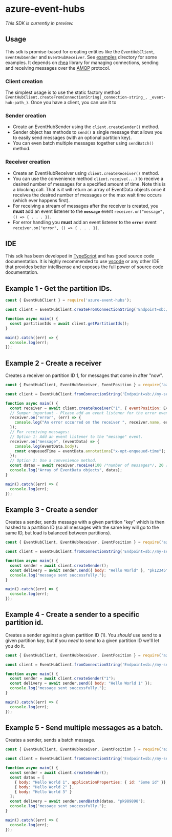 azure-event-hubs
================

_This SDK is currently in preview._

## Usage ##

This sdk is promise-based for creating entities like the `EventHubClient`, `EventHubSender` and `EventHubReceiver`. See [examples](./examples) directory for some examples.
It depends on [rhea](https://github.com/amqp/rhea) library for managing connections, sending and receiving messages over the [AMQP](http://docs.oasis-open.org/amqp/core/v1.0/os/amqp-core-complete-v1.0-os.pdf) protocol.

### Client creation
The simplest usage is to use the static factory method `EventHubClient.createFromConnectionString(_connection-string_, _event-hub-path_)`. Once you have a client, you can use it to 

### Sender creation
- Create an EventHubSender using the `client.createSender()` method.
- Sender object has methods to `send()` a single message that allows you to easily send messages (with an optional partition key).
- You can even batch multiple messages together using `sendBatch()` method.

### Receiver creation
- Create an EventHubReceiver using `client.createReceiver()` method.
- You can use the convenience method `client.receive(...)` to receive a desired number of messages for a specified amount of time. Note this is a blocking call. That is it will return an array of EventData objects
once it receives the desired number of messages or the max wait time occurs (which ever happens first).
- For receiving a stream of messages after the receiver is created, you **must** add an event listener to the **`message`** event `receiver.on("message", () => { . . . })`.
- For error handling you **must** add an event listener to the **`error`** event `receiver.on("error", () => { . . . })`.

## IDE ##
This sdk has been developed in [TypeScript](https://typescriptlang.org) and has good source code documentation. It is highly recommended to use [vscode](https://code.visualstudio.com) or any other IDE 
that provides better intellisense and exposes the full power of source code documentation.

## Example 1 - Get the partition IDs.

```js
const { EventHubClient } = require('azure-event-hubs');

const client = EventHubClient.createFromConnectionString('Endpoint=sb://my-servicebus-namespace.servicebus.windows.net/;SharedAccessKeyName=my-SA-name;SharedAccessKey=my-SA-key', 'myeventhub');

function async main() {
  const partitionIds = await client.getPartitionIds();
}

main().catch((err) => {
  console.log(err);
});
```

## Example 2 - Create a receiver

Creates a receiver on partition ID 1, for messages that come in after "now".

```js
const { EventHubClient, EventHubReceiver, EventPosition } = require('azure-event-hubs');

const client = EventHubClient.fromConnectionString('Endpoint=sb://my-servicebus-namespace.servicebus.windows.net/;SharedAccessKeyName=my-SA-name;SharedAccessKey=my-SA-key', 'myeventhub');

function async main() {
  const receiver = await client.createReceiver("1", { eventPosition: EventPosition.fromEnqueuedTime(Date.now()) });
  // Sumper important - Please add an event listener for the error event.
  receiver.on("error", (err) => {
    console.log("An error occurred on the receiver ", receiver.name, err);
  });
  // For receiving messages:
  // Option 1: Add an event listener to the "message" event.
  receiver.on("message", (eventData) => {
    console.log(eventData.body);
    const enqueuedTime = eventData.annotations["x-opt-enqueued-time"];
  });
  // Option 2: Use a convenience method.
  const datas = await receiver.receive(100 /*number of messages*/, 20 /*amount of time in seconds the receiver should run. Default 60 seconds.*/);
  console.log("Array of EventData objects", datas);
}

main().catch((err) => {
  console.log(err);
});
```

## Example 3 - Create a sender

Creates a sender, sends message with a given partition "key" which is then hashed to a partition ID (so all messages with the same key will go to the same ID, but load is balanced between partitions). 

```js
const { EventHubClient, EventHubReceiver, EventPosition } = require('azure-event-hubs');

const client = EventHubClient.fromConnectionString('Endpoint=sb://my-servicebus-namespace.servicebus.windows.net/;SharedAccessKeyName=my-SA-name;SharedAccessKey=my-SA-key', 'myeventhub');

function async main() {
  const sender = await client.createSender();
  const delivery = await sender.send({ body: "Hello World" }, "pk12345");
  console.log("message sent successfully.");
}

main().catch((err) => {
  console.log(err);
});
```

## Example 4 - Create a sender to a specific partition id.

Creates a sender against a given partition ID (1). You _should_ use send to a given partition _key_, but if you _need_ to send to a given partition ID we'll let you do it. 

```js
const { EventHubClient, EventHubReceiver, EventPosition } = require('azure-event-hubs');

const client = EventHubClient.fromConnectionString('Endpoint=sb://my-servicebus-namespace.servicebus.windows.net/;SharedAccessKeyName=my-SA-name;SharedAccessKey=my-SA-key', 'myeventhub');

function async main() {
  const sender = await client.createSender("1");
  const delivery = await sender.send({ body: "Hello World 1" });
  console.log("message sent successfully.");
}

main().catch((err) => {
  console.log(err);
});
```

## Example 5 - Send multiple messages as a batch. 

Creates a sender, sends a batch message. 

```js
const { EventHubClient, EventHubReceiver, EventPosition } = require('azure-event-hubs');

const client = EventHubClient.fromConnectionString('Endpoint=sb://my-servicebus-namespace.servicebus.windows.net/;SharedAccessKeyName=my-SA-name;SharedAccessKey=my-SA-key', 'myeventhub');

function async main() {
  const sender = await client.createSender();
  const datas = [
    { body: "Hello World 1", applicationProperties: { id: "Some id" }},
    { body: "Hello World 2" },
    { body: "Hello World 3" }
  ];
  const delivery = await sender.sendBatch(datas, "pk989898");
  console.log("message sent successfully.");
}

main().catch((err) => {
  console.log(err);
});
```
